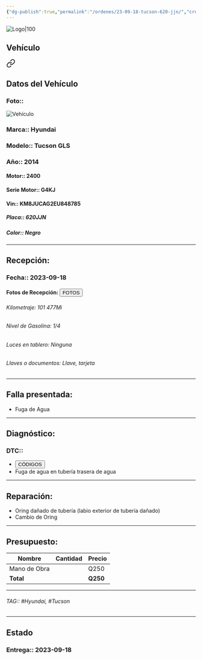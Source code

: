 ```yaml
---
{"dg-publish":true,"permalink":"/ordenes/23-09-18-tucson-620-jjn/","created":"","updated":""}
---
```


![Logo|100](http://drive.google.com/uc?export=view&id=137fl3TIZ0-PU8b-Pt0bsjclwHub_u78G)

## Vehículo

<div class="transclusion internal-embed is-loaded"><a class="markdown-embed-link" href="/vehiculos/hyundai/tucson-620-jjn/#datos-del-vehiculo" aria-label="Open link"><svg xmlns="http://www.w3.org/2000/svg" width="24" height="24" viewBox="0 0 24 24" fill="none" stroke="currentColor" stroke-width="2" stroke-linecap="round" stroke-linejoin="round" class="svg-icon lucide-link"><path d="M10 13a5 5 0 0 0 7.54.54l3-3a5 5 0 0 0-7.07-7.07l-1.72 1.71"></path><path d="M14 11a5 5 0 0 0-7.54-.54l-3 3a5 5 0 0 0 7.07 7.07l1.71-1.71"></path></svg></a><div class="markdown-embed">



## Datos del Vehículo 
### Foto:: 
![Vehículo](http://drive.google.com/uc?export=view&id=1ZTp5nfMDhuzmFrFrKS8KBCS7JbKMCMXn)

### Marca:: Hyundai
### Modelo:: Tucson GLS
### Año:: 2014
#### Motor:: 2400
#### Serie Motor:: G4KJ
#### Vin:: KM8JUCAG2EU848785
##### Placa:: 620JJN
##### Color:: Negro
---


</div></div>


## Recepción:
### Fecha:: 2023-09-18
#### Fotos de Recepción: <a href="http"><button class="btn success">FOTOS</button></a>

###### Kilometraje: 101 477Mi
###### Nivel de Gasolina: 1/4
###### Luces en tablero: Ninguna
###### Llaves o documentos: Llave, tarjeta

---

## Falla presentada:
- Fuga de Agua


---

## Diagnóstico:
### DTC:: 

- <a href="http"><button class="btn success">CÓDIGOS</button></a>
- Fuga de agua en tubería trasera de agua

---
## Reparación:
- Oring dañado de tubería (labio exterior de tubería dañado)
- Cambio de Oring 

---

## Presupuesto:

| Nombre | Cantidad | Precio |
| ------ | -------- | ------ |
|     Mano de Obra    |          |    Q250    |
| **Total**       |        |    **Q250**    |

---

###### TAG:: #Hyundai, #Tucson

---

## Estado

### Entrega:: 2023-09-18
